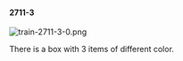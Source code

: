 #### 2711-3
![train-2711-3-0.png](https://github.com/lil-lab/nlvr/raw/master/nlvr/train/images/24/train-2711-3-0.png "train-2711-3-0.png")

There is a box with 3 items of different color.